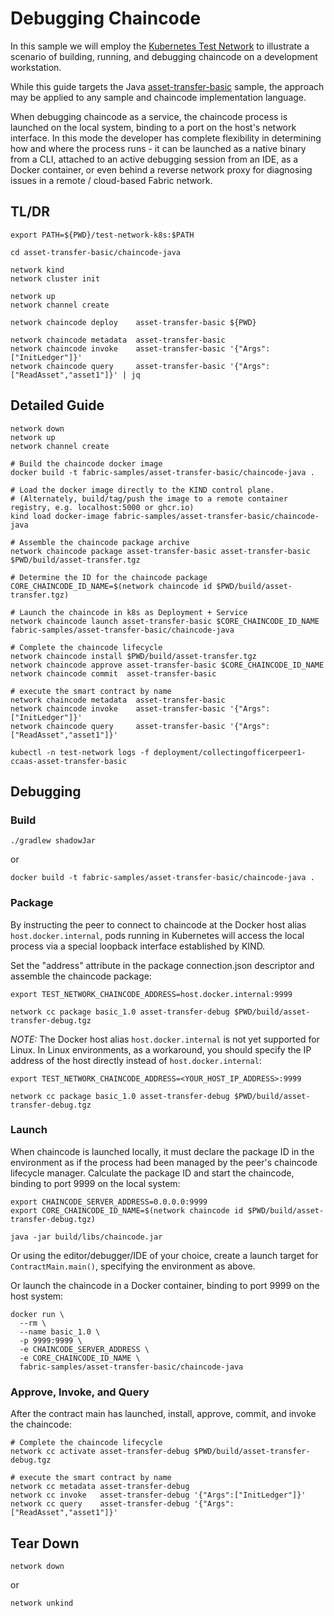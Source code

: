 # Debugging Chaincode

In this sample we will employ the [Kubernetes Test Network](../README.md) to illustrate a scenario of
building, running, and debugging chaincode on a development workstation.

While this guide targets the Java [asset-transfer-basic](../../asset-transfer-basic/chaincode-java) sample, the approach 
may be applied to any sample and chaincode implementation language.

When debugging chaincode as a service, the chaincode process is launched on the local system, binding to a port 
on the host's network interface.  In this mode the developer has complete flexibility in determining how and where the 
process runs - it can be launched as a native binary from a CLI, attached to an active debugging session from an IDE,
as a Docker container, or even behind a reverse network proxy for diagnosing issues in a remote / cloud-based Fabric 
network.


## TL/DR

```
export PATH=${PWD}/test-network-k8s:$PATH

cd asset-transfer-basic/chaincode-java 

network kind
network cluster init 
```
```
network up 
network channel create
```
```
network chaincode deploy    asset-transfer-basic ${PWD}
```
```
network chaincode metadata  asset-transfer-basic
network chaincode invoke    asset-transfer-basic '{"Args":["InitLedger"]}'
network chaincode query     asset-transfer-basic '{"Args":["ReadAsset","asset1"]}' | jq 
```

## Detailed Guide

```shell
network down
network up
network channel create
```

```shell
# Build the chaincode docker image 
docker build -t fabric-samples/asset-transfer-basic/chaincode-java .

# Load the docker image directly to the KIND control plane.  
# (Alternately, build/tag/push the image to a remote container registry, e.g. localhost:5000 or ghcr.io) 
kind load docker-image fabric-samples/asset-transfer-basic/chaincode-java
```

```shell
# Assemble the chaincode package archive 
network chaincode package asset-transfer-basic asset-transfer-basic $PWD/build/asset-transfer.tgz

# Determine the ID for the chaincode package 
CORE_CHAINCODE_ID_NAME=$(network chaincode id $PWD/build/asset-transfer.tgz)

# Launch the chaincode in k8s as Deployment + Service 
network chaincode launch asset-transfer-basic $CORE_CHAINCODE_ID_NAME fabric-samples/asset-transfer-basic/chaincode-java

# Complete the chaincode lifecycle 
network chaincode install $PWD/build/asset-transfer.tgz 
network chaincode approve asset-transfer-basic $CORE_CHAINCODE_ID_NAME
network chaincode commit  asset-transfer-basic
```

```shell
# execute the smart contract by name 
network chaincode metadata  asset-transfer-basic
network chaincode invoke    asset-transfer-basic '{"Args":["InitLedger"]}'
network chaincode query     asset-transfer-basic '{"Args":["ReadAsset","asset1"]}'
```

```shell
kubectl -n test-network logs -f deployment/collectingofficerpeer1-ccaas-asset-transfer-basic
```

## Debugging

### Build

```shell
./gradlew shadowJar
```
or
```shell
docker build -t fabric-samples/asset-transfer-basic/chaincode-java . 
```


### Package

By instructing the peer to connect to chaincode at the Docker host alias `host.docker.internal`, pods running in
Kubernetes will access the local process via a special loopback interface established by KIND.

Set the "address" attribute in the package connection.json descriptor and assemble the chaincode package:
```shell
export TEST_NETWORK_CHAINCODE_ADDRESS=host.docker.internal:9999

network cc package basic_1.0 asset-transfer-debug $PWD/build/asset-transfer-debug.tgz
```

*NOTE:* The Docker host alias `host.docker.internal` is not yet supported for Linux.
In Linux environments, as a workaround, you should specify the IP address of the host directly instead of `host.docker.internal`:

```shell
export TEST_NETWORK_CHAINCODE_ADDRESS=<YOUR_HOST_IP_ADDRESS>:9999

network cc package basic_1.0 asset-transfer-debug $PWD/build/asset-transfer-debug.tgz
```

### Launch

When chaincode is launched locally, it must declare the package ID in the environment as if the process had been managed
by the peer's chaincode lifecycle manager.  Calculate the package ID and start the chaincode, binding to port 9999
on the local system:

```shell
export CHAINCODE_SERVER_ADDRESS=0.0.0.0:9999
export CORE_CHAINCODE_ID_NAME=$(network chaincode id $PWD/build/asset-transfer-debug.tgz)

java -jar build/libs/chaincode.jar
```

Or using the editor/debugger/IDE of your choice, create a launch target for `ContractMain.main()`, specifying the
environment as above.

Or launch the chaincode in a Docker container, binding to port 9999 on the host system:

```shell
docker run \
  --rm \
  --name basic_1.0 \
  -p 9999:9999 \
  -e CHAINCODE_SERVER_ADDRESS \
  -e CORE_CHAINCODE_ID_NAME \
  fabric-samples/asset-transfer-basic/chaincode-java
```

### Approve, Invoke, and Query

After the contract main has launched, install, approve, commit, and invoke the chaincode:

```shell
# Complete the chaincode lifecycle 
network cc activate asset-transfer-debug $PWD/build/asset-transfer-debug.tgz 
```

```shell
# execute the smart contract by name 
network cc metadata asset-transfer-debug
network cc invoke   asset-transfer-debug '{"Args":["InitLedger"]}'
network cc query    asset-transfer-debug '{"Args":["ReadAsset","asset1"]}'
```

## Tear Down

```shell
network down 
```
or
```shell
network unkind 
```


